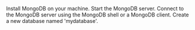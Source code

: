 Install MongoDB on your machine. Start the MongoDB server. Connect to the MongoDB server using the MongoDB shell or a MongoDB client. Create a new database named 'mydatabase'.